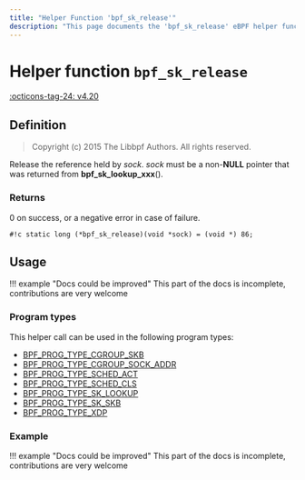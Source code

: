 ```yaml
---
title: "Helper Function 'bpf_sk_release'"
description: "This page documents the 'bpf_sk_release' eBPF helper function, including its defintion, usage, program types that can use it, and examples."
---
```

# Helper function `bpf_sk_release`

<!-- [FEATURE_TAG](bpf_sk_release) -->
[:octicons-tag-24: v4.20](https://github.com/torvalds/linux/commit/6acc9b432e6714d72d7d77ec7c27f6f8358d0c71)
<!-- [/FEATURE_TAG] -->

## Definition

> Copyright (c) 2015 The Libbpf Authors. All rights reserved.


<!-- [HELPER_FUNC_DEF] -->
Release the reference held by _sock_. _sock_ must be a non-**NULL** pointer that was returned from **bpf_sk_lookup_xxx**().

### Returns

0 on success, or a negative error in case of failure.

`#!c static long (*bpf_sk_release)(void *sock) = (void *) 86;`
<!-- [/HELPER_FUNC_DEF] -->

## Usage

!!! example "Docs could be improved"
    This part of the docs is incomplete, contributions are very welcome

### Program types

This helper call can be used in the following program types:

<!-- DO NOT EDIT MANUALLY -->
<!-- [HELPER_FUNC_PROG_REF] -->
 * [BPF_PROG_TYPE_CGROUP_SKB](../program-type/BPF_PROG_TYPE_CGROUP_SKB.md)
 * [BPF_PROG_TYPE_CGROUP_SOCK_ADDR](../program-type/BPF_PROG_TYPE_CGROUP_SOCK_ADDR.md)
 * [BPF_PROG_TYPE_SCHED_ACT](../program-type/BPF_PROG_TYPE_SCHED_ACT.md)
 * [BPF_PROG_TYPE_SCHED_CLS](../program-type/BPF_PROG_TYPE_SCHED_CLS.md)
 * [BPF_PROG_TYPE_SK_LOOKUP](../program-type/BPF_PROG_TYPE_SK_LOOKUP.md)
 * [BPF_PROG_TYPE_SK_SKB](../program-type/BPF_PROG_TYPE_SK_SKB.md)
 * [BPF_PROG_TYPE_XDP](../program-type/BPF_PROG_TYPE_XDP.md)
<!-- [/HELPER_FUNC_PROG_REF] -->

### Example

!!! example "Docs could be improved"
    This part of the docs is incomplete, contributions are very welcome
